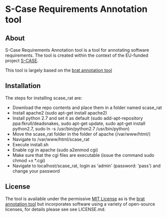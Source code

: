 # S-Case Requirements Annotation tool #

## About ##

S-Case Requirements Annotation tool is a tool for annotating software requirements. The tool is created
within the context of the EU-funded project [S-CASE][scase].

This tool is largely based on the [brat annotation tool][brat]

## Installation ##

The steps for installing scase_rat are:
* Download the repo contents and place them in a folder named scase_rat
* Install apache2 (sudo apt-get install apache2)
* Install python 2.7 and set it as default (sudo add-apt-repository ppa:fkrull/deadsnakes, sudo apt-get update, sudo apt-get install python2.7, sudo ln -s /usr/bin/python2.7 /usr/bin/python)
* Move the scase_rat folder in the folder of apache (/var/www/html/)
* Navigate to /var/www/html/scase_rat
* Execute install.sh
* Enable cgi in apache (sudo a2enmod cgi)
* Make sure that the cgi files are executable (issue the command sudo chmod +x *.cgi)
* Navigate to localhost/scase_rat, login as 'admin' (password: 'pass') and change your password

## License ##

The tool is available under the permissive [MIT License][mit] as is the [brat annotation tool][brat]
but incorporates software using a variety of open-source licenses, for details please see see LICENSE.md.

[scase]:  http://www.scasefp7.eu/
[brat]:  http://brat.nlplab.org/
[mit]:  http://opensource.org/licenses/MIT
